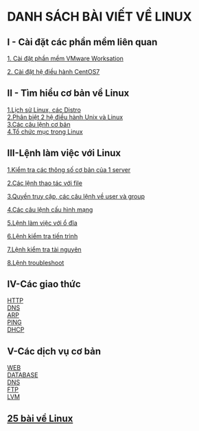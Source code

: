 # DANH SÁCH BÀI VIẾT VỀ LINUX
<a name="I - Cài đặt các phần mềm liên quan"></a>  
## **I - Cài đặt các phần mềm liên quan**
[1. Cài đặt phần mềm VMware Worksation](other/Cai-dat-VMware.md)  

[2. Cài đặt hệ điều hành CentOS7](other/Cai-dat-CentOS7.md)  

<a name="II - Tìm hiểu cơ bản về Linux"></a>  
## **II - Tìm hiểu cơ bản về Linux**  
[1.Lịch sử Linux, các Distro](docs/Co-ban/1.So-luoc-linux-cac-distro-linux.md)    
[2.Phân biệt 2 hệ điều hành Unix và Linux](docs/Co-ban/2.Phan-biet-unix-linux.md)  
[3.Các câu lệnh cơ bản](docs/25-bai-linux/1_basiccommands.md)  
[4.Tổ chức mục trong Linux](docs/25-bai-linux/3_filesystem.md)  
 

<a name="III-Lệnh làm việc với Linux"></a>  
## **III-Lệnh làm việc với Linux**  
[1.Kiểm tra các thông số cơ bản của 1 server](docs/Co-ban/1.Kiem-tra-cac-thong-so-co-ban.md)

[2.Các lệnh thao tác với file](docs/25-bai-linux/2_workingwithfiles.md)  

[3.Quyền truy cập, các câu lệnh về user và group](docs/25-bai-linux/4_file_permission.md)  

[4.Các câu lệnh cấu hình mạng](docs/Co-ban/3.Cac-lenh-ve-IP.md)   

[5.Lệnh làm việc với ổ đĩa](docs/Co-ban/4.Lenh-lam-viec-voi-o-dia.md)  

[6.Lệnh kiểm tra tiến trình](docs/Co-ban/6.Lenh-kiem-tra-tien-trinh.md)  

[7.Lệnh kiểm tra tài nguyên](docs/Co-ban/7.Lenh-kiem-tra-tai-nguyen.md)  

[8.Lệnh troubleshoot](docs/Co-ban/8.Lenh-troubleshoot.md)  

<a name="IV-Các giao thức"></a>
## **IV-Các giao thức**  
[HTTP](docs/Cac-giao-thuc/HTTP.md)  
[DNS](docs/Cac-giao-thuc/DNS.md)  
[ARP](docs/Cac-giao-thuc/ARP.md)  
[PING](docs/Cac-giao-thuc/PING.md)  
[DHCP](docs/Cac-giao-thuc/DHCP.md)  



<a name="V-Các dịch vụ cơ bản"></a>  
## **V-Các dịch vụ cơ bản**   
[WEB](docs/Cac-dich-vu-co-ban/WEB.md)  
[DATABASE](docs/Cac-dich-vu-co-ban/DATABASE.md)  
[DNS](docs/Cac-dich-vu-co-ban/DNS.md)  
[FTP](docs/Cac-dich-vu-co-ban/FTP.md)  
[LVM](docs/Cac-dich-vu-co-ban/LVM.md)  

## [25 bài về Linux](Linux/docs/25-bai-linux)




